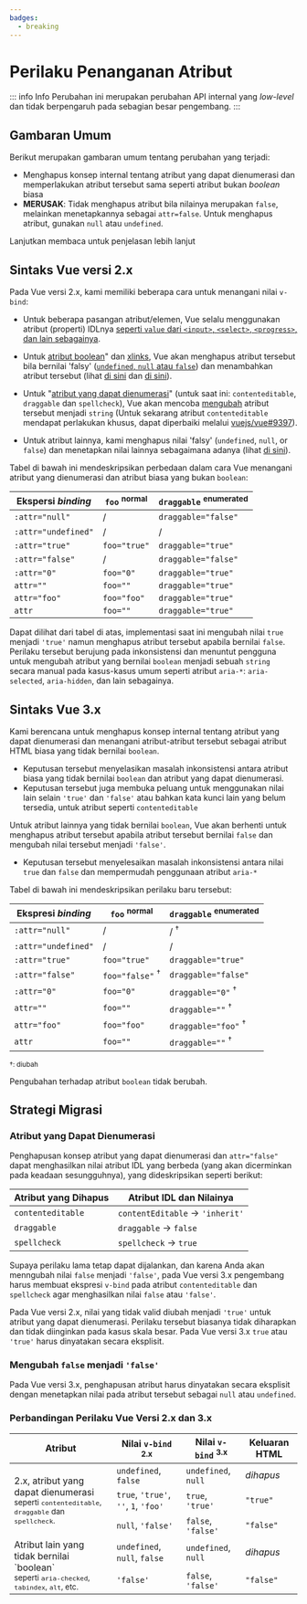 ```yaml
---
badges:
  - breaking
---
```


# Perilaku Penanganan Atribut <MigrationBadges :badges="$frontmatter.badges" />

::: info Info
Perubahan ini merupakan perubahan API internal yang _low-level_ dan tidak berpengaruh pada sebagian besar pengembang.
:::

## Gambaran Umum

Berikut merupakan gambaran umum tentang perubahan yang terjadi:

- Menghapus konsep internal tentang atribut yang dapat dienumerasi dan memperlakukan atribut tersebut sama seperti atribut bukan _boolean_ biasa
- **MERUSAK**: Tidak menghapus atribut bila nilainya merupakan `false`, melainkan menetapkannya sebagai `attr=false`. Untuk menghapus atribut, gunakan `null` atau `undefined`.

Lanjutkan membaca untuk penjelasan lebih lanjut

## Sintaks Vue versi 2.x

Pada Vue versi 2.x, kami memiliki beberapa cara untuk menangani nilai `v-bind`:

- Untuk beberapa pasangan atribut/elemen, Vue selalu menggunakan atribut (properti) IDLnya [seperti `value` dari `<input>`, `<select>`, `<progress>`, dan lain sebagainya](https://github.com/vuejs/vue/blob/bad3c326a3f8b8e0d3bcf07917dc0adf97c32351/src/platforms/web/util/attrs.js#L11-L18).

- Untuk [atribut boolean](https://github.com/vuejs/vue/blob/bad3c326a3f8b8e0d3bcf07917dc0adf97c32351/src/platforms/web/util/attrs.js#L33-L40)" dan [xlinks](https://github.com/vuejs/vue/blob/bad3c326a3f8b8e0d3bcf07917dc0adf97c32351/src/platforms/web/util/attrs.js#L44-L46), Vue akan menghapus atribut tersebut bila bernilai 'falsy' ([`undefined`, `null` atau `false`](https://github.com/vuejs/vue/blob/bad3c326a3f8b8e0d3bcf07917dc0adf97c32351/src/platforms/web/util/attrs.js#L52-L54)) dan menambahkan atribut tersebut (lihat [di sini](https://github.com/vuejs/vue/blob/bad3c326a3f8b8e0d3bcf07917dc0adf97c32351/src/platforms/web/runtime/modules/attrs.js#L66-L77) dan [di sini](https://github.com/vuejs/vue/blob/bad3c326a3f8b8e0d3bcf07917dc0adf97c32351/src/platforms/web/runtime/modules/attrs.js#L81-L85)).

- Untuk "[atribut yang dapat dienumerasi](https://github.com/vuejs/vue/blob/bad3c326a3f8b8e0d3bcf07917dc0adf97c32351/src/platforms/web/util/attrs.js#L20)" (untuk saat ini: `contenteditable`, `draggable` dan `spellcheck`), Vue akan mencoba [mengubah](https://github.com/vuejs/vue/blob/bad3c326a3f8b8e0d3bcf07917dc0adf97c32351/src/platforms/web/util/attrs.js#L24-L31) atribut tersebut menjadi `string` (Untuk sekarang atribut `contenteditable` mendapat perlakukan khusus, dapat diperbaiki melalui [vuejs/vue#9397](https://github.com/vuejs/vue/issues/9397)).

- Untuk atribut lainnya, kami menghapus nilai 'falsy' (`undefined`, `null`, or `false`) dan menetapkan nilai lainnya sebagaimana adanya (lihat [di sini](https://github.com/vuejs/vue/blob/bad3c326a3f8b8e0d3bcf07917dc0adf97c32351/src/platforms/web/runtime/modules/attrs.js#L92-L113)).

Tabel di bawah ini mendeskripsikan perbedaan dalam cara Vue menangani atribut yang dienumerasi dan atribut biasa yang bukan `boolean`:

| Ekspersi _binding_  | `foo` <sup>normal</sup> | `draggable` <sup>enumerated</sup> |
| ------------------- | ----------------------- | --------------------------------- |
| `:attr="null"`      | /                       | `draggable="false"`               |
| `:attr="undefined"` | /                       | /                                 |
| `:attr="true"`      | `foo="true"`            | `draggable="true"`                |
| `:attr="false"`     | /                       | `draggable="false"`               |
| `:attr="0"`         | `foo="0"`               | `draggable="true"`                |
| `attr=""`           | `foo=""`                | `draggable="true"`                |
| `attr="foo"`        | `foo="foo"`             | `draggable="true"`                |
| `attr`              | `foo=""`                | `draggable="true"`                |

Dapat dilihat dari tabel di atas, implementasi saat ini mengubah nilai `true` menjadi `'true'` namun menghapus atribut tersebut apabila bernilai `false`. Perilaku tersebut berujung pada inkonsistensi dan menuntut pengguna untuk mengubah atribut yang bernilai `boolean` menjadi sebuah `string` secara manual pada kasus-kasus umum seperti atribut `aria-*`: `aria-selected`, `aria-hidden`, dan lain sebagainya.

## Sintaks Vue 3.x

Kami berencana untuk menghapus konsep internal tentang atribut yang dapat dienumerasi dan menangani atribut-atribut tersebut sebagai atribut HTML biasa yang tidak bernilai `boolean`.

- Keputusan tersebut menyelasikan masalah inkonsistensi antara atribut biasa yang tidak bernilai `boolean` dan atribut yang dapat dienumerasi.
- Keputusan tersebut juga membuka peluang untuk menggunakan nilai lain selain `'true'` dan `'false'` atau bahkan kata kunci lain yang belum tersedia, untuk atribut seperti `contenteditable`

Untuk atribut lainnya yang tidak bernilai `boolean`, Vue akan berhenti untuk menghapus atribut tersebut apabila atribut tersebut bernilai `false` dan mengubah nilai tersebut menjadi `'false'`.

- Keputusan tersebut menyelesaikan masalah inkonsistensi antara nilai `true` dan `false` dan mempermudah penggunaan atribut `aria-*`

Tabel di bawah ini mendeskripsikan perilaku baru tersebut:

| Ekspresi _binding_  | `foo` <sup>normal</sup>    | `draggable` <sup>enumerated</sup> |
| ------------------- | -------------------------- | --------------------------------- |
| `:attr="null"`      | /                          | / <sup>†</sup>                    |
| `:attr="undefined"` | /                          | /                                 |
| `:attr="true"`      | `foo="true"`               | `draggable="true"`                |
| `:attr="false"`     | `foo="false"` <sup>†</sup> | `draggable="false"`               |
| `:attr="0"`         | `foo="0"`                  | `draggable="0"` <sup>†</sup>      |
| `attr=""`           | `foo=""`                   | `draggable=""` <sup>†</sup>       |
| `attr="foo"`        | `foo="foo"`                | `draggable="foo"` <sup>†</sup>    |
| `attr`              | `foo=""`                   | `draggable=""` <sup>†</sup>       |

<small>†: diubah</small>

Pengubahan terhadap atribut `boolean` tidak berubah.

## Strategi Migrasi

### Atribut yang Dapat Dienumerasi

Penghapusan konsep atribut yang dapat dienumerasi dan `attr="false"` dapat menghasilkan nilai atribut IDL yang berbeda (yang akan dicerminkan pada keadaan sesungguhnya), yang dideskripsikan seperti berikut:

| Atribut yang Dihapus | Atribut IDL dan Nilainya             |
| -------------------- | ------------------------------------ |
| `contenteditable`    | `contentEditable` &rarr; `'inherit'` |
| `draggable`          | `draggable` &rarr; `false`           |
| `spellcheck`         | `spellcheck` &rarr; `true`           |

Supaya perilaku lama tetap dapat dijalankan, dan karena Anda akan menngubah nilai `false` menjadi `'false'`, pada Vue versi 3.x pengembang harus membuat ekspresi `v-bind` pada atribut `contenteditable` dan `spellcheck` agar menghasilkan nilai `false` atau `'false'`.

Pada Vue versi 2.x, nilai yang tidak valid diubah menjadi `'true'` untuk atribut yang dapat dienumerasi. Perilaku tersebut biasanya tidak diharapkan dan tidak diinginkan pada kasus skala besar. Pada Vue versi 3.x `true` atau `'true'` harus dinyatakan secara eksplisit.

### Mengubah `false` menjadi `'false'`

Pada Vue versi 3.x, penghapusan atribut harus dinyatakan secara eksplisit dengan menetapkan nilai pada atribut tersebut sebagai `null` atau `undefined`.

### Perbandingan Perilaku Vue Versi 2.x dan 3.x

<table>
  <thead>
    <tr>
      <th>Atribut</th>
      <th>Nilai <code>v-bind</code> <sup>2.x</sup></th>
      <th>Nilai <code>v-bind</code> <sup>3.x</sup></th>
      <th>Keluaran HTML</th>
    </tr>
  </thead>
  <tbody>
    <tr>
      <td rowspan="3">2.x, atribut yang dapat dienumerasi<br><small>seperti <code>contenteditable</code>, <code>draggable</code> dan <code>spellcheck</code>.</small></td>
      <td><code>undefined</code>, <code>false</code></td>
      <td><code>undefined</code>, <code>null</code></td>
      <td><i>dihapus</i></td>
    </tr>
    <tr>
      <td>
        <code>true</code>, <code>'true'</code>, <code>''</code>, <code>1</code>,
        <code>'foo'</code>
      </td>
      <td><code>true</code>, <code>'true'</code></td>
      <td><code>"true"</code></td>
    </tr>
    <tr>
      <td><code>null</code>, <code>'false'</code></td>
      <td><code>false</code>, <code>'false'</code></td>
      <td><code>"false"</code></td>
    </tr>
    <tr>
      <td rowspan="2">Atribut lain yang tidak bernilai `boolean`<br><small>seperti <code>aria-checked</code>, <code>tabindex</code>, <code>alt</code>, etc.</small></td>
      <td><code>undefined</code>, <code>null</code>, <code>false</code></td>
      <td><code>undefined</code>, <code>null</code></td>
      <td><i>dihapus</i></td>
    </tr>
    <tr>
      <td><code>'false'</code></td>
      <td><code>false</code>, <code>'false'</code></td>
      <td><code>"false"</code></td>
    </tr>
  </tbody>
</table>
